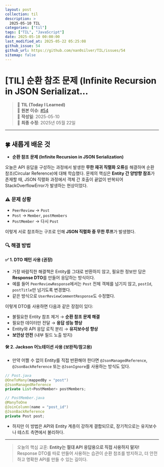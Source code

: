 ```yaml
---
layout: post
collection: til
description: >
  2025-05-10 TIL
categories: ["til"]
tags: ["TIL", "JavaScript"]
date: 2025-05-10 00:00:00
last_modified_at: 2025-05-22 05:25:08
github_issue: 54
github_url: https://github.com/nan0silver/TIL/issues/54
sitemap: false
---
```


# [TIL] 순환 참조 문제 (Infinite Recursion in JSON Serializat...

> 📝 **TIL (Today I Learned)**  
> 🔗 **원본 이슈**: [#54](https://github.com/nan0silver/TIL/issues/54)  
> 📅 **작성일**: 2025-05-10  
> 🔄 **최종 수정**: 2025년 05월 22일

---


## 🍀 새롭게 배운 것

- **순환 참조 문제 (Infinite Recursion in JSON Serialization)**

오늘은 API 응답을 구성하는 과정에서 발생한 **무한 재귀 직렬화 오류**를 해결하며 순환 참조(Circular Reference)에 대해 학습했다.
문제의 핵심은 **Entity 간 양방향 참조**가 존재할 때, JSON 직렬화 과정에서 객체 간 호출이 끝없이 반복되어 StackOverflowError가 발생하는 현상이었다.

### ⚠️ 문제 상황

- `PeerReview` → `Post`
- `Post` → `Member`, `postMembers`
- `PostMember` → 다시 `Post`

이렇게 서로 참조하는 구조로 인해 **JSON 직렬화 중 무한 루프**가 발생했다.

### 🔍 해결 방법

#### ✅ 1. **DTO 패턴 사용 (권장)**

- 가장 바람직한 해결책은 Entity를 그대로 반환하지 않고, 필요한 정보만 담은 **Response DTO**를 만들어 응답하는 방식이다.
- 예를 들어 `PeerReviewResponse`에서는 `Post` 전체 객체를 넘기지 않고, `postId`, `postTitle`만 넘기도록 변경했다.
- 같은 방식으로 `UserReviewCommentResponse`도 수정했다.

이렇게 DTO를 사용하면 다음과 같은 장점이 있다:

- 불필요한 Entity 참조 제거 → **순환 참조 문제 해결**
- 필요한 데이터만 전달 → **응답 성능 향상**
- Entity와 API 응답 로직 분리 → **유지보수성 향상**
- **보안상 안전** (내부 필드 노출 방지)

#### 🛠️ 2. Jackson 어노테이션 사용 (보완적/참고용)

- 만약 어쩔 수 없이 Entity를 직접 반환해야 한다면 `@JsonManagedReference`, `@JsonBackReference` 또는 `@JsonIgnore`를 사용하는 방식도 있다.

```java
// Post.java
@OneToMany(mappedBy = "post")
@JsonManagedReference
private List<PostMember> postMembers;

// PostMember.java
@ManyToOne
@JoinColumn(name = "post_id")
@JsonBackReference
private Post post;
```

- 하지만 이 방법은 API와 Entity 계층이 강하게 결합되므로, 장기적으로는 유지보수나 테스트 측면에서 불리하다.

---

> 오늘의 핵심 교훈: **Entity는 절대 API 응답용으로 직접 사용하지 말자!**
> Response DTO를 따로 만들어 사용하는 습관이 순환 참조를 방지하고, 더 안전하고 명확한 API를 만들 수 있는 길이다.
